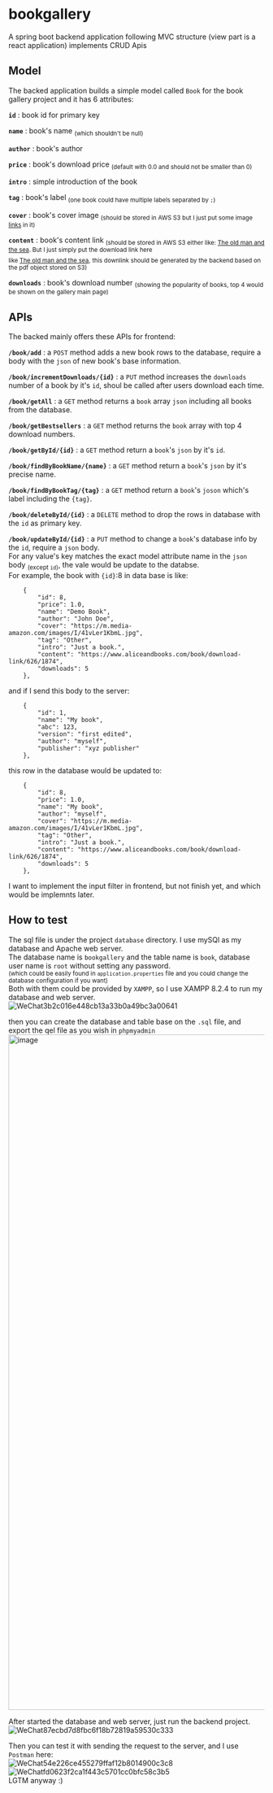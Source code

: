 # bookgallery
A spring boot backend application following MVC structure (view part is a react application) implements CRUD Apis  



## Model
The backed application builds a simple model called `Book` for the book gallery project and it has 6 attributes: 

**`id`** :  book id for primary key  

**`name`** :  book's name <sub>(which shouldn't be null)</sub>   

**`author`** : book's author  

**`price`** : book's download price <sub>(default with 0.0 and should not be smaller than 0)</sub>  

**`intro`** : simple introduction of the book   

**`tag`** : book's label <sub>(one book could have multiple labels separated by `;`)</sub>  

**`cover`** : book's cover image <sub>(should be stored in AWS S3 but I just put some image [links](https://m.media-amazon.com/images/I/61y4XeiQLnL._AC_UF894,1000_QL80_.jpg) in it)</sub>  

**`content`** : book's content link <sub>(should be stored in AWS S3 either like: [The old man and the sea](https://www.arvindguptatoys.com/arvindgupta/oldmansea.pdf). But I just simply put the download link here</sub>  
<sub>like [The old man and the sea](https://www.aliceandbooks.com/book/download-link/626/1874),</sub> 
<sub>this downlink should be generated by the backend based on the pdf object stored on S3)</sub>  

**`downloads`** : book's download number <sub>(showing the popularity of books, top 4 would be shown on the gallery main page)<sub>



## APIs
The backed mainly offers these APIs for frontend:  

**`/book/add`** : a `POST` method adds a new book rows to the database, require a body with the `json` of new book's base information.  

**`/book/incrementDownloads/{id}`** : a `PUT` method increases the `downloads` number of a book by it's `id`, shoul be called after users download each time.  

**`/book/getAll`** : a `GET` method returns a `book` array `json` including all books from the database.  

**`/book/getBestsellers`** : a `GET` method returns the `book` array with top 4 download numbers.

**`/book/getById/{id}`** : a `GET` method return a `book`'s `json` by it's `id`.  

**`/book/findByBookName/{name}`** : a `GET` method return a `book`'s `json` by it's precise name.  

**`/book/findByBookTag/{tag}`** : a `GET` method return a `book`'s `joson` which's label including the `{tag}`.

**`/book/deleteById/{id}`** : a `DELETE` method to drop the rows in database with the `id` as primary key.

**`/book/updateById/{id}`** : a `PUT` method to change a `book`'s database info by the `id`, require a `json` body.  
For any value's key matches the exact model attribute name in the `json` body <sub>(except `id`)</sub>, the vale would be update to the databse.  
For example, the book with `{id}`:8 in data base is like:
```
    {
        "id": 8,
        "price": 1.0,
        "name": "Demo Book",
        "author": "John Doe",
        "cover": "https://m.media-amazon.com/images/I/41vLer1KbmL.jpg",
        "tag": "Other",
        "intro": "Just a book.",
        "content": "https://www.aliceandbooks.com/book/download-link/626/1874",
        "downloads": 5
    },
```
and if I send this body to the server:
```
    {
        "id": 1,
        "name": "My book",
        "abc": 123,
        "version": "first edited",
        "author": "myself",
        "publisher": "xyz publisher"
    },
```
this row in the database would be updated to:
```
    {
        "id": 8,
        "price": 1.0,
        "name": "My book",
        "author": "myself",
        "cover": "https://m.media-amazon.com/images/I/41vLer1KbmL.jpg",
        "tag": "Other",
        "intro": "Just a book.",
        "content": "https://www.aliceandbooks.com/book/download-link/626/1874",
        "downloads": 5
    },
```

I want to implement the input filter in frontend, but not finish yet, and which would be implemnts later.



## How to test

The sql file is under the project `database` directory. I use mySQl as my database and Apache web server.  
The database name is `bookgallery` and the table name is `book`, database user name is `root` without setting any password.  
<sub>(which could be easily found in `application.properties` file and you could change the database configuration if you want)</sub>  
Both with them could be provided by `XAMPP`, so I use XAMPP 8.2.4 to run my database and web server.  
![WeChat3b2c016e448cb13a33b0a49bc3a00641](https://github.com/LukeYu-RX78/bookgallery/assets/116868785/e0a7f1f7-f3c0-4710-bcaa-c33fe03240c2)  

then you can create the database and table base on the `.sql` file, and export the qel file as you wish in `phpmyadmin`  
<img width="1329" alt="image" src="https://github.com/LukeYu-RX78/bookgallery/assets/116868785/a2dabf9e-2475-4f66-8b22-2a30bbaca4a8">  

After started the database and web server, just run the backend project.  
![WeChat87ecbd7d8fbc6f18b72819a59530c333](https://github.com/LukeYu-RX78/bookgallery/assets/116868785/e86a0464-34a8-4b37-a670-f0d4e53d8649)  

Then you can test it with sending the request to the server, and I use `Postman` here:  
![WeChat54e226ce455279ffaf12b8014900c3c8](https://github.com/LukeYu-RX78/bookgallery/assets/116868785/2da96044-5d41-40b7-a0ee-8961017ad1d7)  
![WeChatfd0623f2ca1f443c5701cc0bfc58c3b5](https://github.com/LukeYu-RX78/bookgallery/assets/116868785/25b6e107-488a-4977-acf8-afe7275edcf2)  
LGTM anyway :)
